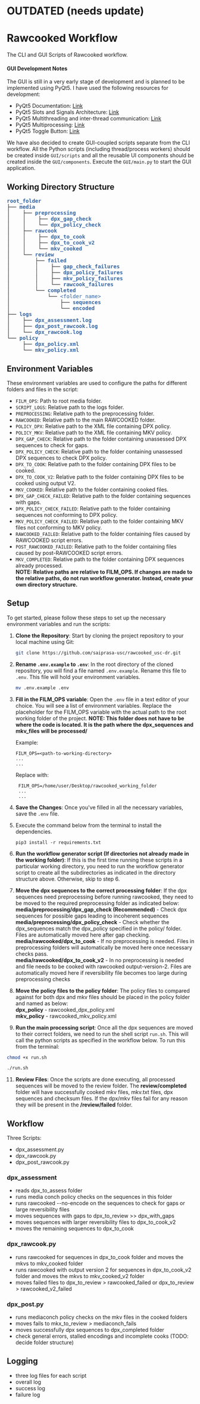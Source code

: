 # OUTDATED (needs update)
# Rawcooked Workflow
The CLI and GUI Scripts of Rawcooked workflow.

#### GUI Development Notes

The GUI is still in a very early stage of development and is planned to be implemented using PyQt5. I have used the following resources for development:

- PyQt5 Documentation: [Link](https://www.riverbankcomputing.com/static/Docs/PyQt5/)
- PyQt5 Slots and Signals Architecture: [Link](https://www.pythonguis.com/tutorials/pyqt-signals-slots-events/)
- PyQt5 Multithreading and inter-thread communication: [Link](https://www.pythonguis.com/tutorials/multithreading-pyqt-applications-qthreadpool/)
- PyQt5 Multiprocessing: [Link](https://www.pythonguis.com/tutorials/qprocess-external-programs/)
- PyQt5 Toggle Button: [Link](https://www.pythonguis.com/widgets/pyqt-toggle-widget/)

We have also decided to create GUI-coupled scripts separate from the CLI workflow. All the Python scripts (including thread/process workers) should be created inside `GUI/scripts` and all the reusable UI components should be created inside the `GUI/components`. Execute the `GUI/main.py` to start the GUI application.

## Working Directory Structure
<pre><font color="#3465A4"><b>root_folder</b></font>
├── <font color="#3465A4"><b>media</b></font>
│&nbsp;   ├── <font color="#3465A4"><b>preprocessing</b></font>
│&nbsp;   │&nbsp;   ├── <font color="#3465A4"><b>dpx_gap_check</b></font>
│&nbsp;   │&nbsp;   └── <font color="#3465A4"><b>dpx_policy_check</b></font>
│&nbsp;   ├── <font color="#3465A4"><b>rawcook</b></font>
│&nbsp;   │&nbsp;   ├── <font color="#3465A4"><b>dpx_to_cook</b></font>
│&nbsp;   │&nbsp;   ├── <font color="#3465A4"><b>dpx_to_cook_v2</b></font>
│&nbsp;   │&nbsp;   └── <font color="#3465A4"><b>mkv_cooked</b></font>
│&nbsp;   └── <font color="#3465A4"><b>review</b></font>
│&nbsp;       ├── <font color="#3465A4"><b>failed</b></font>
│&nbsp;       │&nbsp;   ├── <font color="#3465A4"><b>gap_check_failures</b></font>
│&nbsp;       │&nbsp;   ├── <font color="#3465A4"><b>dpx_policy_failures</b></font>
│&nbsp;       │&nbsp;   ├── <font color="#3465A4"><b>mkv_policy_failures</b></font>
│&nbsp;       │&nbsp;   └── <font color="#3465A4"><b>rawcook_failures</b></font>
│&nbsp;       └── <font color="#3465A4"><b>completed</b></font>
│&nbsp;           └── <font color="#3465A4">&lt;folder_name&gt;</font>
│&nbsp;               ├── <font color="#3465A4"><b>sequences</b></font>
│&nbsp;               └── <font color="#3465A4"><b>encoded</b></font>
├── <font color="#3465A4"><b>logs</b></font>
│&nbsp;   ├── <font color="#3465A4"><b>dpx_assessment.log</b></font>
│&nbsp;   ├── <font color="#3465A4"><b>dpx_post_rawcook.log</b></font>
│&nbsp;   └── <font color="#3465A4"><b>dpx_rawcook.log</b></font>
└── <font color="#3465A4"><b>policy</b></font>
 &nbsp;   ├── <font color="#3465A4"><b>dpx_policy.xml</b></font>
 &nbsp;   └── <font color="#3465A4"><b>mkv_policy.xml</b></font>
</pre>

## Environment Variables

These environment variables are used to configure the paths for different folders and files in the script:
- `FILM_OPS`: Path to root media folder.
- `SCRIPT_LOGS`: Relative path to the logs folder.
- `PREPROCESSING`: Relative path to the preprocessing folder.
- `RAWCOOKED`: Relative path to the main RAWCOOKED folder.
- `POLICY_DPX`: Relative path to the XML file containing DPX policy.
- `POLICY_MKV`: Relative path to the XML file containing MKV policy.
- `DPX_GAP_CHECK`: Relative path to the folder containing unassessed DPX sequences to check for gaps.
- `DPX_POLICY_CHECK`: Relative path to the folder containing unassessed DPX sequences to check DPX policy.
- `DPX_TO_COOK`: Relative path to the folder containing DPX files to be cooked.
- `DPX_TO_COOK_V2`: Relative path to the folder containing DPX files to be cooked using output V2.
- `MKV_COOKED`: Relative path to the folder containing cooked files.
- `DPX_GAP_CHECK_FAILED`: Relative path to the folder containing sequences with gaps.
- `DPX_POLICY_CHECK_FAILED`: Relative path to the folder containing sequences not conforming to DPX policy.
- `MKV_POLICY_CHECK_FAILED`: Relative path to the folder containing MKV files not conforming to MKV policy.
- `RAWCOOKED_FAILED`: Relative path to the folder containing files caused by RAWCOOKED script errors.
- `POST_RAWCOOKED_FAILED`: Relative path to the folder containing files caused by post-RAWCOOKED script errors.
- `MKV_COMPLETED`: Relative path to the folder containing DPX sequences already processed.  
**NOTE: Relative paths are relative to FILM_OPS. If changes are made to the relative paths, do not run workflow generator. Instead, create your own directory structure.**

## Setup
To get started, please follow these steps to set up the necessary environment variables and run the scripts:

1. **Clone the Repository**: Start by cloning the project repository to your local machine using Git:

    ```bash
    git clone https://github.com/saiprasa-usc/rawcooked_usc-dr.git
    ```
2. **Rename `.env.example` to `.env`**: In the root directory of the cloned repository, you will find a file named `.env.example`. Rename this file to `.env`. This file will hold your environment variables.

    ```bash
    mv .env.example .env
    ```
3. **Fill in the FILM_OPS variable**: Open the `.env` file in a text editor of your choice. You will see a list of environment variables. Replace the placeholder for the FILM_OPS variable with the actual path to the root working folder of the project. **NOTE: This folder does not have to be where the code is located. It is the path where the dpx_sequences and mkv_files will be processed/**

    Example:
    ```
    FILM_OPS=<path-to-working-directory>
    ...
    ...
    ```
   Replace with:
   ```
    FILM_OPS=/home/user/Desktop/rawcooked_working_folder
    ...
    ...
    ```
4. **Save the Changes**: Once you've filled in all the necessary variables, save the `.env` file.
5. Execute the command below from the terminal to install the dependencies.
   ```
   pip3 install -r requirements.txt
   ``` 

7. **Run the workflow generator script (If directories not already made in the working folder)**: If this is the first time running these scripts in a particular working directory, you need to run the workflow generator script to create all the subdirectories as indicated in the directory structure above. Otherwise, skip to step 6.

8. **Move the dpx sequences to the correct processing folder**: If the dpx sequences need preprocessing before running rawcooked, they need to be moved to the required preprocessing folder as indicated below:  
**media/preprocessing/dpx_gap_check (Recommended)** - Check dpx sequences for possible gaps leading to incoherent sequences  
**media/preprocessing/dpx_policy_check** - Check whether the dpx_sequences match the dpx_policy specified in the policy/ folder. Files are automatically moved here after gap checking.  
**media/rawcooked/dpx_to_cook** - If no preprocessing is needed. Files in preprocessing folders will automatically be moved here once necessary checks pass.  
**media/rawcooked/dpx_to_cook_v2** - In no preprocessing is needed and file needs to be cooked with rawcooked output-version-2. Files are automatically moved here if reversibility file becomes too large during preprocessing checks

9. **Move the policy files to the policy folder**: The policy files to compared against for both dpx and mkv files should be placed in the policy folder and named as below:  
**dpx_policy** - rawcooked_dpx_policy.xml  
**mkv_policy** - rawcooked_mkv_policy.xml
10. **Run the main processing script**:  Once all the dpx sequences are moved to their correct folders, we need to run the shell script ```run.sh```. This will call the python scripts as specified in the workflow below. To run this from the terminal:  
   ```bash
   chmod +x run.sh
   ```
   ```bash
   ./run.sh
   ```
11. **Review Files**: Once the scripts are done executing, all processed sequences will be moved to the review folder. The **review/completed** folder will have successfully cooked mkv files, mkv.txt files, dpx sequences and checksum files. If the dpx/mkv files fail for any reason they will be present in the **/review/failed** folder.



## Workflow

Three Scripts:

- dpx_assessment.py
- dpx_rawcook.py
- dpx_post_rawcook.py

### dpx_assessment
- reads dpx_to_assess folder
- runs media conch policy checks on the sequences in this folder
- runs rawcooked --no-encode on the sequences to check for gaps or large reversibility files
- moves sequences with gaps to dpx_to_review >> dpx_with_gaps
- moves sequences with larger reversibility files to dpx_to_cook_v2
- moves the remaining sequences to dpx_to_cook

### dpx_rawcook.py
- runs rawcooked for sequences in dpx_to_cook folder and moves the mkvs to mkv_cooked folder
- runs rawcooked with output version 2 for sequences in dpx_to_cook_v2 folder and moves the mkvs to mkv_cooked_v2 folder
- moves failed files to dpx_to_review > rawcooked_failed or dpx_to_review > rawcooked_v2_failed

### dpx_post.py
- runs mediaconch policy checks on the mkv files in the cooked folders
- moves fails to mkx_to_review > mediaconch_fails
- moves successfully dpx sequences to dpx_completed folder
- check general errors, stalled encodings and incomplete cooks (TODO: decide folder structure)

## Logging
- three log files for each script
- overall log
- success log
- failure log
